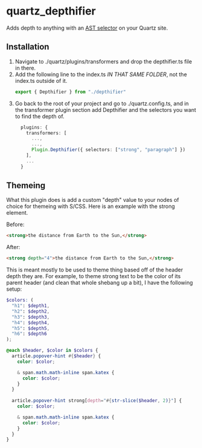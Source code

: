 # quartz_depthifier
Adds depth to anything with an [AST selector](https://github.com/syntax-tree/mdast) on your Quartz site.

## Installation 
1. Navigate to ./quartz/plugins/transformers and drop the depthifier.ts file in there.
2. Add the following line to the index.ts *IN THAT SAME FOLDER*, not the index.ts outside of it.
   ```ts
   export { Depthifier } from "./depthifier"
3. Go back to the root of your project and go to ./quartz.config.ts, and in the transformer plugin section add Depthifier and the selectors you want to find the depth of.
   ```ts
     plugins: {
       transformers: [
         ...,
         ...,
         Plugin.Depthifier({ selectors: ["strong", "paragraph"] })
       ],
       ...
     }

## Themeing
What this plugin does is add a custom "depth" value to your nodes of choice for themeing with S/CSS. Here is an example with the strong element.

Before:
   ```html
   <strong>the distance from Earth to the Sun,</strong>
   ```

After:
   ```html
   <strong depth="4">the distance from Earth to the Sun,</strong>
   ```

This is meant mostly to be used to theme thing based off of the header depth they are. For example, to theme strong text to be the color of its parent header (and clean that whole shebang up a bit), I have the following setup:

```scss
$colors: (
  "h1": $depth1,
  "h2": $depth2,
  "h3": $depth3,
  "h4": $depth4,
  "h5": $depth5,
  "h6": $depth6
);

@each $header, $color in $colors {
  article.popover-hint #{$header} {
    color: $color;

    & span.math.math-inline span.katex {
      color: $color;
    }
  }
  
  article.popover-hint strong[depth="#{str-slice($header, 2)}"] {
    color: $color;

    & span.math.math-inline span.katex {
      color: $color;
    }
  }
}
